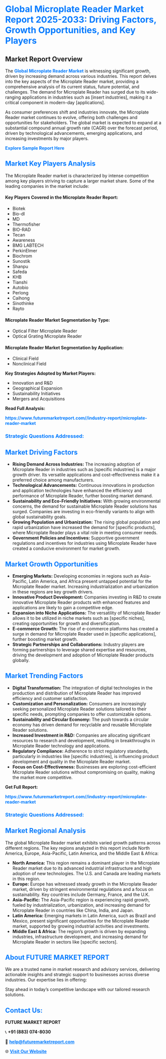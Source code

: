 <h1 style="color: #007BFF;">Global Microplate Reader Market Report 2025-2033: Driving Factors, Growth Opportunities, and Key Players</h1>

<section id="overview">
<h2>Market Report Overview</h2>
<p>The <a href="https://www.futuremarketreport.com//industry-report/microplate-reader-market" style="color: #007BFF; text-decoration: none;"><strong>Global Microplate Reader Market</strong></a> is witnessing significant growth, driven by increasing demand across various industries. This report delves into the key aspects of the Microplate Reader market, providing a comprehensive analysis of its current status, future potential, and challenges. The demand for Microplate Reader has surged due to its wide-ranging applications in industries such as [insert industries], making it a critical component in modern-day [applications].</p>
<p>As consumer preferences shift and industries innovate, the Microplate Reader market continues to evolve, offering both challenges and opportunities for stakeholders. The global market is expected to expand at a substantial compound annual growth rate (CAGR) over the forecast period, driven by technological advancements, emerging applications, and increasing investments by major players.</p>
</section>

<section id="overview">
<p><a href="https://www.futuremarketreport.com//request-sample/reportId=64628" style="color: #007BFF; text-decoration: none;"><strong>Explore Sample Report Here</strong></a></p>
</section>

<section id="key-players">
<h2 style="color: #007BFF;">Market Key Players Analysis</h2>
<p>The Microplate Reader market is characterized by intense competition among key players striving to capture a larger market share. Some of the leading companies in the market include:</p>
<h4>Key Players Covered in the Microplate Reader Report:</h4>
<ul><li>Biotek</li><li>Bio-dl</li><li>MD</li><li>Thermofisher</li><li>BIO-RAD</li><li>Tecan</li><li>Awareness</li><li>BMG LABTECH</li><li>PerkinElmer</li><li>Biochrom</li><li>Sunostik</li><li>Shanpu</li><li>Safeda</li><li>KHB</li><li>Tianshi</li><li>Autobio</li><li>Perlong</li><li>Caihong</li><li>Sinothinke</li><li>Rayto</li></ul>
<h4>Microplate Reader Market Segmentation by Type:</h4>
<ul><li>Optical Filter Microplate Reader</li><li>Optical Grating Microplate Reader</li></ul>

<h4>Microplate Reader Market Segmentation by Application:</h4>
<ul><li>Clinical Field</li><li>Nonclinical Field</li></ul>
<p><strong>Key Strategies Adopted by Market Players:</strong></p>
<ul>
<li>Innovation and R&D</li>
<li>Geographical Expansion</li>
<li>Sustainability Initiatives</li>
<li>Mergers and Acquisitions</li>
</ul>
</section>

<section>
<p><strong>Read Full Analysis: </strong></p><a href="https://www.futuremarketreport.com//industry-report/microplate-reader-market" style="color: #007BFF; text-decoration: none;"><strong>https://www.futuremarketreport.com//industry-report/microplate-reader-market</strong></a>
<h3 style="color: #007BFF;">Strategic Questions Addressed:</h3>
</section>

<section id="driving-factors">
<h2 style="color: #007BFF;">Market Driving Factors</h2>
<ul>
<li><strong>Rising Demand Across Industries:</strong> The increasing adoption of Microplate Reader in industries such as [specific industries] is a major growth driver. Its versatile applications and cost-effectiveness make it a preferred choice among manufacturers.</li>
<li><strong>Technological Advancements:</strong> Continuous innovations in production and application technologies have enhanced the efficiency and performance of Microplate Reader, further boosting market demand.</li>
<li><strong>Sustainability and Eco-Friendly Initiatives:</strong> With growing environmental concerns, the demand for sustainable Microplate Reader solutions has surged. Companies are investing in eco-friendly variants to align with global sustainability goals.</li>
<li><strong>Growing Population and Urbanization:</strong> The rising global population and rapid urbanization have increased the demand for [specific products], where Microplate Reader plays a vital role in meeting consumer needs.</li>
<li><strong>Government Policies and Incentives:</strong> Supportive government regulations and incentives for industries using Microplate Reader have created a conducive environment for market growth.</li>
</ul>
</section>

<section id="growth-opportunities">
<h2 style="color: #007BFF;">Market Growth Opportunities</h2>
<ul>
<li><strong>Emerging Markets:</strong> Developing economies in regions such as Asia-Pacific, Latin America, and Africa present untapped potential for the Microplate Reader market. Increasing industrialization and urbanization in these regions are key growth drivers.</li>
<li><strong>Innovative Product Development:</strong> Companies investing in R&D to create innovative Microplate Reader products with enhanced features and applications are likely to gain a competitive edge.</li>
<li><strong>Expansion into Niche Applications:</strong> The versatility of Microplate Reader allows it to be utilized in niche markets such as [specific niches], creating opportunities for growth and diversification.</li>
<li><strong>E-commerce Growth:</strong> The rise of e-commerce platforms has created a surge in demand for Microplate Reader used in [specific applications], further boosting market growth.</li>
<li><strong>Strategic Partnerships and Collaborations:</strong> Industry players are forming partnerships to leverage shared expertise and resources, driving the development and adoption of Microplate Reader products globally.</li>
</ul>
</section>

<section id="trending-factors">
<h2 style="color: #007BFF;">Market Trending Factors</h2>
<ul>
<li><strong>Digital Transformation:</strong> The integration of digital technologies in the production and distribution of Microplate Reader has improved efficiency and customer satisfaction.</li>
<li><strong>Customization and Personalization:</strong> Consumers are increasingly seeking personalized Microplate Reader solutions tailored to their specific needs, prompting companies to offer customizable options.</li>
<li><strong>Sustainability and Circular Economy:</strong> The push towards a circular economy has driven demand for recyclable and reusable Microplate Reader solutions.</li>
<li><strong>Increased Investment in R&D:</strong> Companies are allocating significant resources to research and development, resulting in breakthroughs in Microplate Reader technology and applications.</li>
<li><strong>Regulatory Compliance:</strong> Adherence to strict regulatory standards, particularly in industries like [specific industries], is influencing product development and quality in the Microplate Reader market.</li>
<li><strong>Focus on Cost-Effectiveness:</strong> Businesses are exploring cost-efficient Microplate Reader solutions without compromising on quality, making the market more competitive.</li>
</ul>
</section>

<section>
<p><strong>Get Full Report: </strong></p><a href="https://www.futuremarketreport.com//industry-report/microplate-reader-market" style="color: #007BFF; text-decoration: none;"><strong>https://www.futuremarketreport.com//industry-report/microplate-reader-market</strong></a>
<h3 style="color: #007BFF;">Strategic Questions Addressed:</h3>
</section>


<section id="regional-analysis">
<h2 style="color: #007BFF;">Market Regional Analysis</h2>
<p>The global Microplate Reader market exhibits varied growth patterns across different regions. The key regions analyzed in this report include North America, Europe, Asia-Pacific, Latin America, and the Middle East & Africa:</p>
<ul>
<li><strong>North America:</strong> This region remains a dominant player in the Microplate Reader market due to its advanced industrial infrastructure and high adoption of new technologies. The U.S. and Canada are leading markets in this region.</li>
<li><strong>Europe:</strong> Europe has witnessed steady growth in the Microplate Reader market, driven by stringent environmental regulations and a focus on sustainability. Key countries include Germany, France, and the U.K.</li>
<li><strong>Asia-Pacific:</strong> The Asia-Pacific region is experiencing rapid growth, fueled by industrialization, urbanization, and increasing demand for Microplate Reader in countries like China, India, and Japan.</li>
<li><strong>Latin America:</strong> Emerging markets in Latin America, such as Brazil and Mexico, present significant opportunities for the Microplate Reader market, supported by growing industrial activities and investments.</li>
<li><strong>Middle East & Africa:</strong> The region’s growth is driven by expanding industries, infrastructure development, and increasing demand for Microplate Reader in sectors like [specific sectors].</li>
</ul>
</section>

<footer>
<h2 style="color: #007BFF;">About FUTURE MARKET REPORT</h2>
<p>We are a trusted name in market research and advisory services, delivering actionable insights and strategic support to businesses across diverse industries. Our expertise lies in offering:</p>

<p>Stay ahead in today’s competitive landscape with our tailored research solutions.</p>

<h2 style="color: #007BFF;">Contact Us:</h2>
<p><strong>FUTURE MARKET REPORT</strong></p>
<p>📞 <strong>+91 (883) 074-8030</strong></p>
<p>📧 <strong><a href="mailto:help@futuremarketreport.com" style="color: #007BFF;">help@futuremarketreport.com</a></strong></p>
<p>🌐 <strong><a href="https://www.futuremarketreport.com/" style="color: #007BFF;">Visit Our Website</a></strong></p>
</footer>